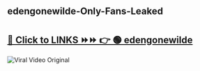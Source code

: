 
 ## edengonewilde-Only-Fans-Leaked

# <h2><a href="https://clipsfans.com/edengonewilde&ref=git">🔗 Click to LINKS ⏩⏩ 👉 🟢 edengonewilde </a></h2>

<a href="https://clipsfans.com/edengonewilde&ref=git" rel="nofollow" data-target="animated-image.originalLink"><img src="https://i.ibb.co.com/xMMVF88/686577567.gif" alt="Viral Video Original" style="max-width: 100%; display: inline-block;" data-target="animated-image.originalImage"></a>
